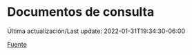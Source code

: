# Documentos de consulta

Última actualización/Last update: 2022-01-31T19:34:30-06:00

 [Fuente](https://coronavirus.gob.mx/documentos-de-consulta/)
